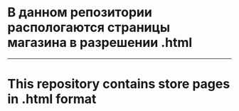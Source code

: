 # В данном репозитории распологаются страницы магазина в разрешении .html

---

# This repository contains store pages in .html format
